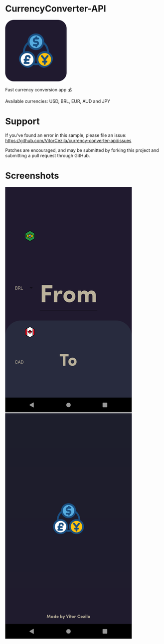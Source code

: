 # CurrencyConverter-API

![](screenshots/ic_logo_done.png)

Fast currency conversion app 💰

Available currencies: USD, BRL, EUR, AUD and JPY

# Support
If you've found an error in this sample, please file an issue: https://github.com/VitorCezila/currency-converter-api/issues

Patches are encouraged, and may be submitted by forking this project and submitting a pull request through GitHub.

# Screenshots

![](screenshots/screen1.png)
![](screenshots/screen2.png)
